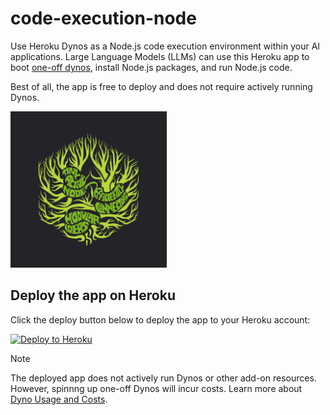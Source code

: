# code-execution-node

Use Heroku Dynos as a Node.js code execution environment within your AI applications. Large Language Models (LLMs) can use this Heroku app to boot [one-off dynos](https://devcenter.heroku.com/articles/one-off-dynos), install Node.js packages, and run Node.js code.

Best of all, the app is free to deploy and does not require actively running Dynos.

<img src="node.png" alt="Heroku Node.js" width="250">

## Deploy the app on Heroku

Click the deploy button below to deploy the app to your Heroku account:

[![Deploy to Heroku](https://www.herokucdn.com/deploy/button.svg)](https://www.heroku.com/deploy)

> [!NOTE]
> The deployed app does not actively run Dynos or other add-on resources. However, spinnng up one-off Dynos will incur costs. Learn more about [Dyno Usage and Costs](https://devcenter.heroku.com/articles/usage-and-billing#dyno-usage-and-costs).
